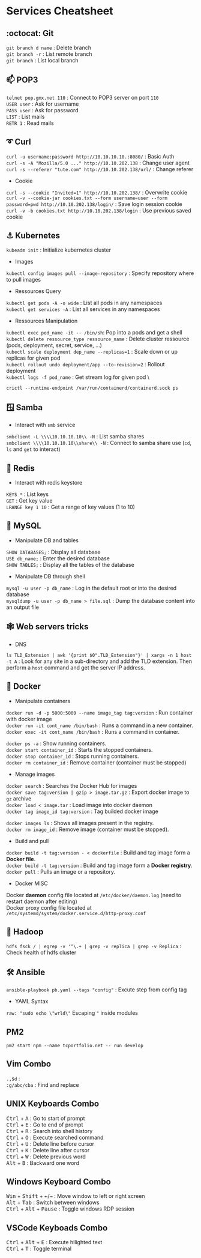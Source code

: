 # Services Cheatsheet

## :octocat: Git

```git branch d name``` : Delete branch \
```git branch -r``` : List remote branch \
```git branch``` : List local branch

## 📫 POP3

```telnet pop.gmx.net 110``` : Connect to POP3 server on port ```110``` \
```USER user``` : Ask for username \
```PASS user``` : Ask for password \
```LIST``` : List mails \
```RETR 1``` : Read mails 

## ➰ Curl

```curl -u username:password http://10.10.10.10.:8080/``` : Basic Auth \
```curl -s -A "Mozilla/5.0 ..." http://10.10.202.138``` : Change user agent \
```curl -s --referer "tute.com" http://10.10.202.138/url/``` : Change referer

- Cookie
  
```curl -s --cookie "Invited=1" http://10.10.202.138/``` : Overwrite cookie \
```curl -v --cookie-jar cookies.txt --form username=user --form password=pwd http://10.10.202.138/login/``` : Save login session cookie \
```curl -v -b cookies.txt http://10.10.202.138/login``` : Use previous saved cookie


## ⚓ Kubernetes

```kubeadm init``` : Initialize kubernetes cluster

- Images
  
```kubectl config images pull --image-repository``` : Specify repository where to pull images

- Ressources Query
  
```kubectl get pods -A -o wide``` : List all pods in any namespaces \
```kubectl get services -A``` : List all services in any namespaces 

- Ressources Manipulation
  
```kubectl exec pod_name -it -- /bin/sh```: Pop into a pods and get a shell \
```kubectl delete ressource_type ressource_name``` : Delete cluster ressource (pods, deployment, secret, service, ...) \
```kubectl scale deployment dep_name --replicas=1``` : Scale down or up replicas for given pod \
```kubectl rollout undo deployment/app --to-revision=2``` : Rollout deployment \
```kubectl logs -f pod_name``` : Get stream log for given pod \

```crictl --runtime-endpoint /var/run/containerd/containerd.sock ps```

## 🪟 Samba

- Interact with ``smb`` service

```smbclient -L \\\\10.10.10.10\\ -N``` : List samba shares \
```smbclient \\\\10.10.10.10\\share\\ -N``` : Connect to samba share use (``cd``, ``ls`` and ``get`` to interact)

## 🧊 Redis

- Interact with redis keystore

```KEYS *``` : List keys \
```GET``` : Get key value \
```LRANGE key 1 10``` : Get a range of key values (1 to 10)

## :dolphin: MySQL

- Manipulate DB and tables

```SHOW DATABASES;``` : Display all database\
```USE db_name;``` : Enter the desired database\
```SHOW TABLES;``` : Display all the tables of the database

- Manipulate DB through shell

```mysql -u user -p db_name``` : Log in the default root or into the desired database\
```mysqldump -u user -p db_name > file.sql``` : Dump the database content into an output file

## :spider_web: Web servers tricks

- DNS

```ls TLD_Extension | awk '{print $0".TLD_Extension"}' | xargs -n 1 host -t A``` : Look for any site in a sub-directory and add the TLD extension. Then perform a ```host``` command and get the server IP address.

## :whale: Docker

- Manipulate containers

```docker run -d -p 5000:5000 --name image_tag tag:version``` : Run container with docker image\
```docker run -it cont_name /bin/bash``` : Runs a command in a new container.\
```docker exec -it cont_name /bin/bash``` : Runs a command in container.

```docker ps -a``` : Show running containers.\
```docker start container_id``` : Starts the stopped containers.\
```docker stop container_id``` : Stops running containers.\
```docker rm container_id``` : Remove container (container must be stopped)

- Manage images

```docker search``` : Searches the Docker Hub for images\
```docker save tag:version | gzip > image.tar.gz``` : Export docker image to ``gz`` archive\
```docker load < image.tar``` : Load image into docker daemon\
```docker tag image_id tag:version``` : Tag builded docker image

```docker images ls``` : Shows all images present in the registry.\
```docker rm image_id``` : Remove image (container must be stopped).

- Build and pull

```docker build -t tag:version - < dockerfile``` : Build and tag image form a **Docker file**.\
```docker build -t tag:version``` : Build and tag image form a **Docker registry**.\
```docker pull``` : Pulls an image or a repository.

- Docker MISC

Docker **daemon** config file located at ``/etc/docker/daemon.log`` (need to restart daemon after editing)\
Docker proxy config file located at ``/etc/systemd/system/docker.service.d/http-proxy.conf``

## 🐘 Hadoop

```hdfs fsck / | egrep -v '^\.+ | grep -v replica | grep -v Replica``` : Check health of hdfs cluster

## 🛠 Ansible

```ansible-playbook pb.yaml --tags "config"``` : Excute step from config tag

- YAML Syntax

```raw: "sudo echo \"wrld\"``` Escaping ``"`` inside modules

## PM2

```pm2 start npm --name tcportfolio.net -- run develop```

## Vim Combo

```.,$d``` : \
```:g/abc/cba``` : Find and replace

## UNIX Keyboards Combo

<kbd>Ctrl</kbd> + <kbd>A</kbd> : Go to start of prompt \
<kbd>Ctrl</kbd> + <kbd>E</kbd> : Go to end of prompt \
<kbd>Ctrl</kbd> + <kbd>R</kbd> : Search into shell history \
<kbd>Ctrl</kbd> + <kbd>O</kbd> : Execute searched command \
<kbd>Ctrl</kbd> + <kbd>U</kbd> : Delete line before cursor \
<kbd>Ctrl</kbd> + <kbd>K</kbd> : Delete line after cursor \
<kbd>Ctrl</kbd> + <kbd>W</kbd> : Delete previous word \
<kbd>Alt</kbd> + <kbd>B</kbd> : Backward one word

## Windows Keyboard Combo
<kbd>Win</kbd> + <kbd>Shift</kbd> + <kbd>&larr;</kbd>/<kbd>&rarr;</kbd> : Move window to left or right screen \
<kbd>Alt</kbd> + <kbd>Tab</kbd> : Switch between windows \
<kbd>Ctrl</kbd> + <kbd>Alt</kbd> + <kbd>Pause</kbd> : Toggle windows RDP session

## VSCode Keyboads Combo

<kbd>Ctrl</kbd> + <kbd>Alt</kbd> + <kbd>E</kbd> : Execute hilighted text \
<kbd>Ctrl</kbd> + <kbd>T</kbd> : Toggle terminal
